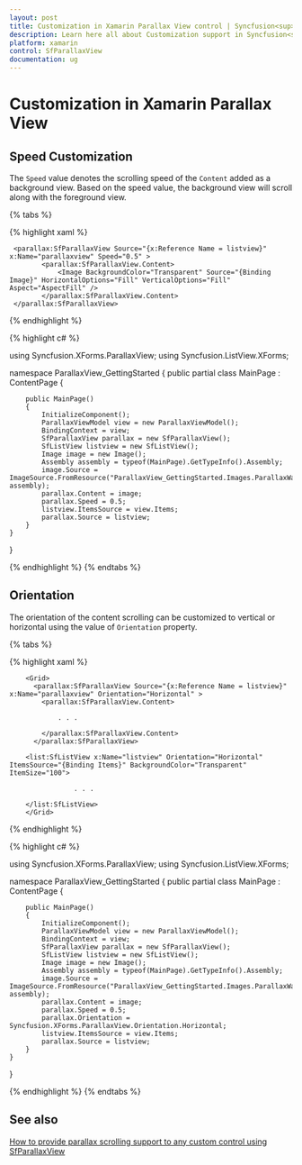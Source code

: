 ```yaml
---
layout: post
title: Customization in Xamarin Parallax View control | Syncfusion<sup>&reg;</sup>
description: Learn here all about Customization support in Syncfusion<sup>&reg;</sup> Xamarin Parallax View (SfParallaxView) control and more.
platform: xamarin
control: SfParallaxView
documentation: ug
---
```


# Customization in Xamarin Parallax View

## Speed Customization

The `Speed` value denotes the scrolling speed of the `Content` added as a background view. Based on the speed value, the background view will scroll along with the foreground view.

{% tabs %}

{% highlight xaml %}

     <parallax:SfParallaxView Source="{x:Reference Name = listview}" x:Name="parallaxview" Speed="0.5" >
            <parallax:SfParallaxView.Content>
                <Image BackgroundColor="Transparent" Source="{Binding Image}" HorizontalOptions="Fill" VerticalOptions="Fill" Aspect="AspectFill" />
            </parallax:SfParallaxView.Content>
     </parallax:SfParallaxView>

{% endhighlight %}

{% highlight c# %}

using Syncfusion.XForms.ParallaxView;
using Syncfusion.ListView.XForms;

namespace ParallaxView_GettingStarted
{
    public partial class MainPage : ContentPage
    {

        public MainPage()
        {
            InitializeComponent();
            ParallaxViewModel view = new ParallaxViewModel();
            BindingContext = view;
            SfParallaxView parallax = new SfParallaxView();
            SfListView listview = new SfListView();
            Image image = new Image();
            Assembly assembly = typeof(MainPage).GetTypeInfo().Assembly;
            image.Source = ImageSource.FromResource("ParallaxView_GettingStarted.Images.ParallaxWallpaper.png", assembly);
            parallax.Content = image;
            parallax.Speed = 0.5;
            listview.ItemsSource = view.Items;
            parallax.Source = listview;
        }
    }
}

{% endhighlight %}
{% endtabs %}

## Orientation 

The orientation of the content scrolling can be customized to vertical or horizontal using the value of `Orientation` property.

{% tabs %}

{% highlight xaml %}

        <Grid>
          <parallax:SfParallaxView Source="{x:Reference Name = listview}" x:Name="parallaxview" Orientation="Horizontal" >
            <parallax:SfParallaxView.Content>
               
                . . .

            </parallax:SfParallaxView.Content>
          </parallax:SfParallaxView>
     
        <list:SfListView x:Name="listview" Orientation="Horizontal" ItemsSource="{Binding Items}" BackgroundColor="Transparent" ItemSize="100">
               
                    . . .

        </list:SfListView>
        </Grid>
        
{% endhighlight %}

{% highlight c# %}

using Syncfusion.XForms.ParallaxView;
using Syncfusion.ListView.XForms;

namespace ParallaxView_GettingStarted
{
    public partial class MainPage : ContentPage
    {

        public MainPage()
        {
            InitializeComponent();
            ParallaxViewModel view = new ParallaxViewModel();
            BindingContext = view;
            SfParallaxView parallax = new SfParallaxView();
            SfListView listview = new SfListView();
            Image image = new Image();
            Assembly assembly = typeof(MainPage).GetTypeInfo().Assembly;
            image.Source = ImageSource.FromResource("ParallaxView_GettingStarted.Images.ParallaxWallpaper.png", assembly);
            parallax.Content = image;
            parallax.Speed = 0.5;
            parallax.Orientation = Syncfusion.XForms.ParallaxView.Orientation.Horizontal;
            listview.ItemsSource = view.Items;
            parallax.Source = listview;
        }
    }
}

{% endhighlight %}
{% endtabs %}

## See also

[How to provide parallax scrolling support to any custom control using SfParallaxView](https://support.syncfusion.com/kb/article/8887/how-to-provide-parallax-scrolling-support-to-any-custom-control-using-sfparallaxview)
